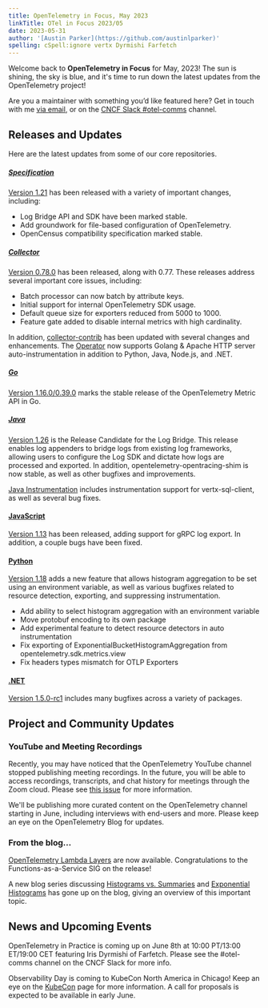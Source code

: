 ```yaml
---
title: OpenTelemetry in Focus, May 2023
linkTitle: OTel in Focus 2023/05
date: 2023-05-31
author: '[Austin Parker](https://github.com/austinlparker)'
spelling: cSpell:ignore vertx Dyrmishi Farfetch
---
```


Welcome back to **OpenTelemetry in Focus** for May, 2023! The sun is shining,
the sky is blue, and it's time to run down the latest updates from the
OpenTelemetry project!

Are you a maintainer with something you’d like featured here? Get in touch with
me [via email](mailto:austin+otel@ap2.io), or on the
[CNCF Slack #otel-comms](https://cloud-native.slack.com/archives/C02UN96HZH6)
channel.

## Releases and Updates

Here are the latest updates from some of our core repositories.

##### [Specification](/docs/specs/otel/)

[Version 1.21](https://github.com/open-telemetry/opentelemetry-specification/releases/tag/v1.21.0)
has been released with a variety of important changes, including:

- Log Bridge API and SDK have been marked stable.
- Add groundwork for file-based configuration of OpenTelemetry.
- OpenCensus compatibility specification marked stable.

##### [Collector](/docs/collector/)

[Version 0.78.0](https://github.com/open-telemetry/opentelemetry-collector/releases/tag/v0.78.0)
has been released, along with 0.77. These releases address several important
core issues, including:

- Batch processor can now batch by attribute keys.
- Initial support for internal OpenTelemetry SDK usage.
- Default queue size for exporters reduced from 5000 to 1000.
- Feature gate added to disable internal metrics with high cardinality.

In addition,
[collector-contrib](https://github.com/open-telemetry/opentelemetry-collector-contrib/releases/tag/v0.78.0)
has been updated with several changes and enhancements. The
[Operator](https://github.com/open-telemetry/opentelemetry-operator/releases/tag/v0.77.0)
now supports Golang & Apache HTTP server auto-instrumentation in addition to
Python, Java, Node.js, and .NET.

##### [Go](/docs/instrumentation/go/)

[Version 1.16.0/0.39.0](https://github.com/open-telemetry/opentelemetry-go/releases/tag/v1.16.0)
marks the stable release of the OpenTelemetry Metric API in Go.

##### [Java](/docs/instrumentation/java/)

[Version 1.26](https://github.com/open-telemetry/opentelemetry-java/releases/tag/v1.26.0)
is the Release Candidate for the Log Bridge. This release enables log appenders
to bridge logs from existing log frameworks, allowing users to configure the Log
SDK and dictate how logs are processed and exported. In addition,
opentelemetry-opentracing-shim is now stable, as well as other bugfixes and
improvements.

[Java Instrumentation](https://github.com/open-telemetry/opentelemetry-java-instrumentation/releases/tag/v1.26.0)
includes instrumentation support for vertx-sql-client, as well as several bug
fixes.

#### [JavaScript](/docs/instrumentation/js/)

[Version 1.13](https://github.com/open-telemetry/opentelemetry-js/releases/tag/v1.13.0)
has been released, adding support for gRPC log export. In addition, a couple
bugs have been fixed.

#### [Python](/docs/instrumentation/python/)

[Version 1.18](https://github.com/open-telemetry/opentelemetry-python/releases/tag/v1.18.0)
adds a new feature that allows histogram aggregation to be set using an
environment variable, as well as various bugfixes related to resource detection,
exporting, and suppressing instrumentation.

- Add ability to select histogram aggregation with an environment variable
- Move protobuf encoding to its own package
- Add experimental feature to detect resource detectors in auto instrumentation
- Fix exporting of ExponentialBucketHistogramAggregation from
  opentelemetry.sdk.metrics.view
- Fix headers types mismatch for OTLP Exporters

#### [.NET](/docs/instrumentation/net/)

[Version 1.5.0-rc1](https://github.com/open-telemetry/opentelemetry-dotnet/releases/tag/core-1.5.0-rc.1)
includes many bugfixes across a variety of packages.

## Project and Community Updates

### YouTube and Meeting Recordings

Recently, you may have noticed that the OpenTelemetry YouTube channel stopped
publishing meeting recordings. In the future, you will be able to access
recordings, transcripts, and chat history for meetings through the Zoom cloud.
Please see [this issue](https://github.com/open-telemetry/community/pull/1431)
for more information.

We'll be publishing more curated content on the OpenTelemetry channel starting
in June, including interviews with end-users and more. Please keep an eye on the
OpenTelemetry Blog for updates.

### From the blog...

[OpenTelemetry Lambda Layers](/blog/2023/lambda-release/) are now available.
Congratulations to the Functions-as-a-Service SIG on the release!

A new blog series discussing
[Histograms vs. Summaries](/blog/2023/histograms-vs-summaries/) and
[Exponential Histograms](/blog/2023/exponential-histograms/) has gone up on the
blog, giving an overview of this important topic.

## News and Upcoming Events

OpenTelemetry in Practice is coming up on June 8th at 10:00 PT/13:00 ET/19:00
CET featuring Iris Dyrmishi of Farfetch. Please see the #otel-comms channel on
the CNCF Slack for more info.

Observability Day is coming to KubeCon North America in Chicago! Keep an eye on
the
[KubeCon](https://events.linuxfoundation.org/kubecon-cloudnativecon-north-america/)
page for more information. A call for proposals is expected to be available in
early June.
